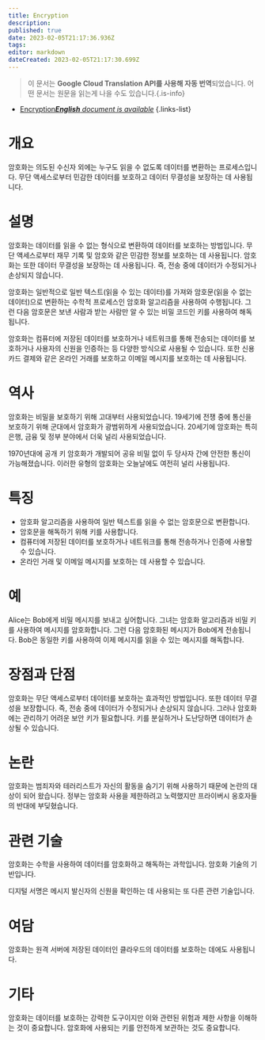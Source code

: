```yaml
---
title: Encryption
description: 
published: true
date: 2023-02-05T21:17:36.936Z
tags: 
editor: markdown
dateCreated: 2023-02-05T21:17:30.699Z
---
```


> 이 문서는 **Google Cloud Translation API를 사용해 자동 번역**되었습니다.
어떤 문서는 원문을 읽는게 나을 수도 있습니다.{.is-info}



- [Encryption***English** document is available*](/en/Knowledge-base/Dictionary/encryption)
{.links-list}


# 개요
암호화는 의도된 수신자 외에는 누구도 읽을 수 없도록 데이터를 변환하는 프로세스입니다. 무단 액세스로부터 민감한 데이터를 보호하고 데이터 무결성을 보장하는 데 사용됩니다.

# 설명
암호화는 데이터를 읽을 수 없는 형식으로 변환하여 데이터를 보호하는 방법입니다. 무단 액세스로부터 재무 기록 및 암호와 같은 민감한 정보를 보호하는 데 사용됩니다. 암호화는 또한 데이터 무결성을 보장하는 데 사용됩니다. 즉, 전송 중에 데이터가 수정되거나 손상되지 않습니다.

암호화는 일반적으로 일반 텍스트(읽을 수 있는 데이터)를 가져와 암호문(읽을 수 없는 데이터)으로 변환하는 수학적 프로세스인 암호화 알고리즘을 사용하여 수행됩니다. 그런 다음 암호문은 보낸 사람과 받는 사람만 알 수 있는 비밀 코드인 키를 사용하여 해독됩니다.

암호화는 컴퓨터에 저장된 데이터를 보호하거나 네트워크를 통해 전송되는 데이터를 보호하거나 사용자의 신원을 인증하는 등 다양한 방식으로 사용될 수 있습니다. 또한 신용 카드 결제와 같은 온라인 거래를 보호하고 이메일 메시지를 보호하는 데 사용됩니다.

# 역사
암호화는 비밀을 보호하기 위해 고대부터 사용되었습니다. 19세기에 전쟁 중에 통신을 보호하기 위해 군대에서 암호화가 광범위하게 사용되었습니다. 20세기에 암호화는 특히 은행, 금융 및 정부 분야에서 더욱 널리 사용되었습니다.

1970년대에 공개 키 암호화가 개발되어 공유 비밀 없이 두 당사자 간에 안전한 통신이 가능해졌습니다. 이러한 유형의 암호화는 오늘날에도 여전히 널리 사용됩니다.

# 특징
- 암호화 알고리즘을 사용하여 일반 텍스트를 읽을 수 없는 암호문으로 변환합니다.
- 암호문을 해독하기 위해 키를 사용합니다.
- 컴퓨터에 저장된 데이터를 보호하거나 네트워크를 통해 전송하거나 인증에 사용할 수 있습니다.
- 온라인 거래 및 이메일 메시지를 보호하는 데 사용할 수 있습니다.

# 예
Alice는 Bob에게 비밀 메시지를 보내고 싶어합니다. 그녀는 암호화 알고리즘과 비밀 키를 사용하여 메시지를 암호화합니다. 그런 다음 암호화된 메시지가 Bob에게 전송됩니다. Bob은 동일한 키를 사용하여 이제 메시지를 읽을 수 있는 메시지를 해독합니다.

# 장점과 단점
암호화는 무단 액세스로부터 데이터를 보호하는 효과적인 방법입니다. 또한 데이터 무결성을 보장합니다. 즉, 전송 중에 데이터가 수정되거나 손상되지 않습니다. 그러나 암호화에는 관리하기 어려운 보안 키가 필요합니다. 키를 분실하거나 도난당하면 데이터가 손상될 수 있습니다.

# 논란
암호화는 범죄자와 테러리스트가 자신의 활동을 숨기기 위해 사용하기 때문에 논란의 대상이 되어 왔습니다. 정부는 암호화 사용을 제한하려고 노력했지만 프라이버시 옹호자들의 반대에 부딪혔습니다.

# 관련 기술
암호화는 수학을 사용하여 데이터를 암호화하고 해독하는 과학입니다. 암호화 기술의 기반입니다.

디지털 서명은 메시지 발신자의 신원을 확인하는 데 사용되는 또 다른 관련 기술입니다.

# 여담
암호화는 원격 서버에 저장된 데이터인 클라우드의 데이터를 보호하는 데에도 사용됩니다.

# 기타
암호화는 데이터를 보호하는 강력한 도구이지만 이와 관련된 위험과 제한 사항을 이해하는 것이 중요합니다. 암호화에 사용되는 키를 안전하게 보관하는 것도 중요합니다.